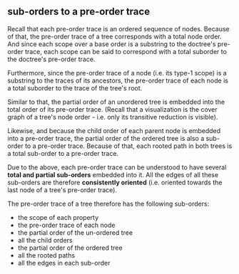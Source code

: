 
<!-- ======================================================================= -->
## sub-orders to a pre-order trace

Recall that each pre-order trace is an ordered sequence of nodes. Because of
that, the pre-order trace of a tree corresponds with a total node order. And
since each scope over a base order is a substring to the doctree's pre-order
trace, each scope can be said to correspond with a total suborder to the
doctree's pre-order trace.

Furthermore, since the pre-order trace of a node (i.e. its type-1 scope) is a
substring to the traces of its ancestors, the pre-order trace of each node is
a total suborder to the trace of the tree's root.

Similar to that, the partial order of an unordered tree is embedded into the
total order of its pre-order trace. (Recall that a visualization is the cover
graph of a tree's node order - i.e. only its transitive reduction is visible).

Likewise, and because the child order of each parent node is embedded into
a pre-order trace, the partial order of the ordered tree is also a sub-order
to a pre-order trace. Because of that, each rooted path in both trees is a
total sub-order to a pre-order trace.

Due to the above, each pre-order trace can be understood to have several
**total and partial sub-orders** embedded into it. All the edges of all
these sub-orders are therefore **consistently oriented** (i.e. oriented
towards the last node of a tree's pre-order trace).

The pre-order trace of a tree therefore has the following sub-orders:

* the scope of each property
* the pre-order trace of each node
* the partial order of the un-ordered tree
* all the child orders
* the partial order of the ordered tree
* all the rooted paths
* all the edges in each sub-order
